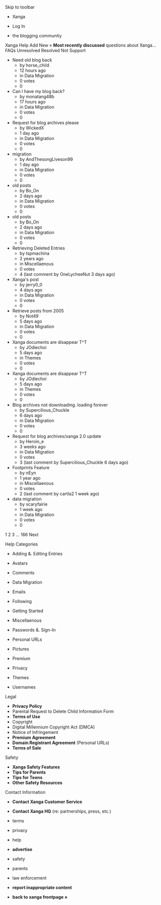 Skip to toolbar

*   Xanga

*   Log In

*   the blogging community

Xanga Help Add New » **Most recently discussed** questions about Xanga… FAQs Unresolved Resolved Not Support

*   Need old blog back
    *   by horse\_child
    *   12 hours ago
    *   in Data Migration
    *   0 votes
    *   0
*   Can I have my blog back?
    *   by monatang48b
    *   17 hours ago
    *   in Data Migration
    *   0 votes
    *   0
*   Request for blog archives please
    *   by WickedX
    *   1 day ago
    *   in Data Migration
    *   0 votes
    *   0
*   migration
    *   by AndThesongLiveson99
    *   1 day ago
    *   in Data Migration
    *   0 votes
    *   0
*   old posts
    *   by Bo\_On
    *   2 days ago
    *   in Data Migration
    *   0 votes
    *   0
*   old posts
    *   by Bo\_On
    *   2 days ago
    *   in Data Migration
    *   0 votes
    *   0
*   Retrieving Deleted Entries
    *   by tspmachina
    *   2 years ago
    *   in Miscellaenous
    *   0 votes
    *   4 (last comment by OneLycheeNut 3 days ago)
*   Xanga's post
    *   by jerry0\_0
    *   4 days ago
    *   in Data Migration
    *   0 votes
    *   0
*   Retrieve posts from 2005
    *   by Not49
    *   5 days ago
    *   in Data Migration
    *   0 votes
    *   0
*   Xanga documents are disappear T^T
    *   by JOdiechoi
    *   5 days ago
    *   in Themes
    *   0 votes
    *   0
*   Xanga documents are disappear T^T
    *   by JOdiechoi
    *   5 days ago
    *   in Themes
    *   0 votes
    *   0
*   Blog archives not downloading. loading forever
    *   by Supercilious\_Chuckle
    *   6 days ago
    *   in Data Migration
    *   0 votes
    *   0
*   Request for blog archives/xanga 2.0 update
    *   by Heroin\_e
    *   3 weeks ago
    *   in Data Migration
    *   0 votes
    *   3 (last comment by Supercilious\_Chuckle 6 days ago)
*   Footprints Feature
    *   by nEyn
    *   1 year ago
    *   in Miscellaenous
    *   0 votes
    *   2 (last comment by cartla2 1 week ago)
*   data migration
    *   by scaryfairie
    *   1 week ago
    *   in Data Migration
    *   0 votes
    *   0

1 2 3 ... 166 Next

Help Categories

*   Adding &. Editing Entries
*   Avatars
*   Comments
*   Data Migration
*   Emails
*   Following
*   Getting Started
*   Miscellaenous

*   Passwords &. Sign-In
*   Personal URLs
*   Pictures
*   Premium
*   Privacy
*   Themes
*   Usernames

Legal

*   **Privacy Policy**
*   Parental Request to Delete Child Information Form
*   **Terms of Use**
*   Copyright
*   Digital Millennium Copyright Act (DMCA)
*   Notice of Infringement
*   **Premium Agreement**
*   **Domain Registrant Agreement** (Personal URLs)
*   **Terms of Sale**

Safety

*   **Xanga Safety Features**
*   **Tips for Parents**
*   **Tips for Teens**
*   **Other Safety Resources**

Contact Information

*   **Contact Xanga Customer Service**
*   **Contact Xanga HQ** (re: partnerships, press, etc.)

*   terms
*   privacy
*   help
*   **advertise**

*   safety
*   parents
*   law enforcement
*   **report inappropriate content**

*   **back to xanga frontpage »**